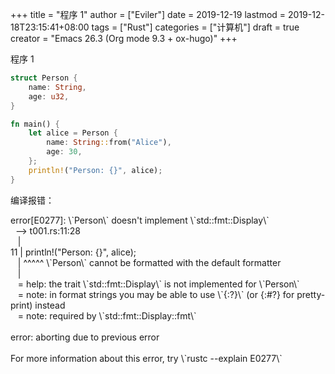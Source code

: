 +++
title = "程序 1"
author = ["Eviler"]
date = 2019-12-19
lastmod = 2019-12-18T23:15:41+08:00
tags = ["Rust"]
categories = ["计算机"]
draft = true
creator = "Emacs 26.3 (Org mode 9.3 + ox-hugo)"
+++

程序 1
<!--more-->

```rust
struct Person {
    name: String,
    age: u32,
}

fn main() {
    let alice = Person {
        name: String::from("Alice"),
        age: 30,
    };
    println!("Person: {}", alice);
}
```

编译报错：

<p class="verse">
error[E0277]: \`Person\` doesn't implement \`std::fmt::Display\`<br />
&nbsp;&nbsp;--> t001.rs:11:28<br />
&nbsp;&nbsp;&nbsp;|<br />
11 |     println!("Person: {}", alice);<br />
&nbsp;&nbsp;&nbsp;|                            ^^^^^ \`Person\` cannot be formatted with the default formatter<br />
&nbsp;&nbsp;&nbsp;|<br />
&nbsp;&nbsp;&nbsp;= help: the trait \`std::fmt::Display\` is not implemented for \`Person\`<br />
&nbsp;&nbsp;&nbsp;= note: in format strings you may be able to use \`{:?}\` (or {:#?} for pretty-print) instead<br />
&nbsp;&nbsp;&nbsp;= note: required by \`std::fmt::Display::fmt\`<br />
<br />
error: aborting due to previous error<br />
<br />
For more information about this error, try \`rustc --explain E0277\`<br />
</p>
